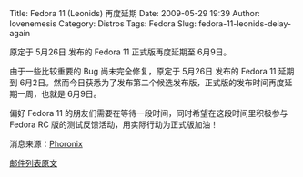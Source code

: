 Title: Fedora 11 (Leonids)  再度延期
Date: 2009-05-29 19:39
Author: lovenemesis
Category: Distros
Tags: Fedora
Slug: fedora-11-leonids-delay-again

原定于 5月26日 发布的 Fedora 11 正式版再度延期至 6月9日。

由于一些比较重要的 Bug 尚未完全修复，原定于 5月26日 发布的 Fedora 11
延期到
6月2日。然而今日获悉为了发布第二个候选发布版，正式版的发布时间再度延期一周，也就是
6月9日。

偏好 Fedora 11 的朋友们需要在等待一段时间，同时希望在这段时间里积极参与
Fedora RC 版的测试反馈活动，用实际行动为正式版加油！

消息来源：[Phoronix](http://www.phoronix.com/scan.php?page=news_item&px=NzI5Mg)

[邮件列表原文](https://www.redhat.com/archives/fedora-announce-list/2009-May/msg00011.html)

